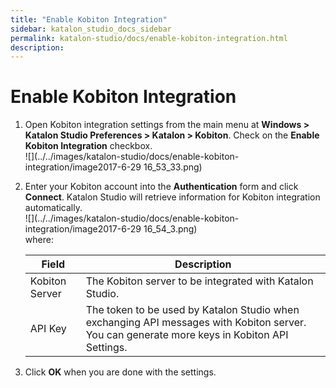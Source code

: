 ```yaml
---
title: "Enable Kobiton Integration" 
sidebar: katalon_studio_docs_sidebar
permalink: katalon-studio/docs/enable-kobiton-integration.html 
description: 
---
```

Enable Kobiton Integration
==========================

1.  Open Kobiton integration settings from the main menu at **Windows > Katalon Studio Preferences > Katalon > Kobiton**. Check on the **Enable Kobiton Integration** checkbox.  
    ![](../../images/katalon-studio/docs/enable-kobiton-integration/image2017-6-29 16_53_33.png)  
    
2.  Enter your Kobiton account into the **Authentication** form and click **Connect**. Katalon Studio will retrieve information for Kobiton integration automatically.  
    ![](../../images/katalon-studio/docs/enable-kobiton-integration/image2017-6-29 16_54_3.png)  
    where:
    
    <table><thead><tr><th>Field</th><th>Description</th></tr></thead><tbody><tr><td>Kobiton Server</td><td>The Kobiton server to be integrated with Katalon Studio.</td></tr><tr><td>API Key</td><td>The token to be used by Katalon Studio when exchanging API messages with Kobiton server. You can generate more keys in <a>Kobiton API Settings</a>.</td></tr></tbody></table>
    
      
      
    
3.  Click **OK** when you are done with the settings.